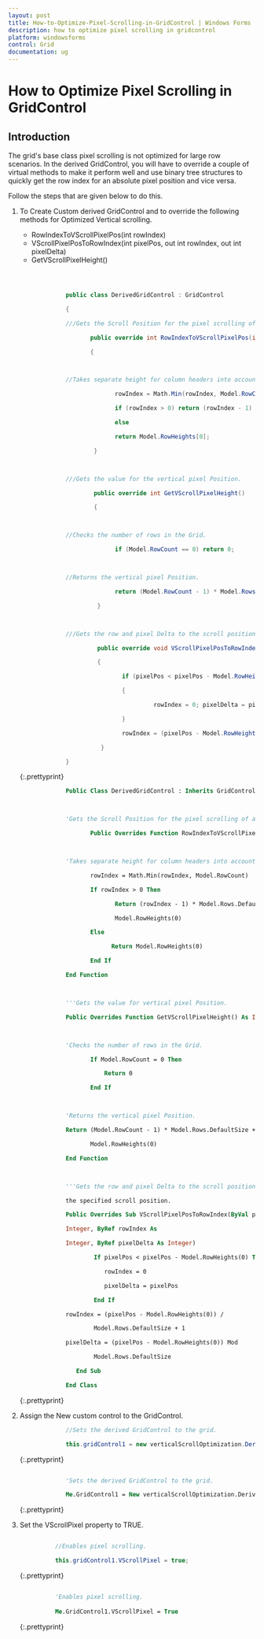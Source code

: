 ```yaml
---
layout: post
title: How-to-Optimize-Pixel-Scrolling-in-GridControl | Windows Forms | Syncfusion
description: how to optimize pixel scrolling in gridcontrol
platform: windowsforms
control: Grid
documentation: ug
---
```


# How to Optimize Pixel Scrolling in GridControl

## Introduction

The grid's base class pixel scrolling is not optimized for large row scenarios. In the derived GridControl, you will have to override a couple of virtual methods to make it perform well and use binary tree structures to quickly get the row index for an absolute pixel position and vice versa.

Follow the steps that are given below to do this.

1. To Create Custom derived GridControl and to override the following methods for Optimized Vertical scrolling.
   * RowIndexToVScrollPixelPos(int rowIndex)
   * VScrollPixelPosToRowIndex(int pixelPos, out int rowIndex, out int pixelDelta)
   * GetVScrollPixelHeight()

   ~~~ cs



				public class DerivedGridControl : GridControl 

				{

				///Gets the Scroll Position for the pixel scrolling of a row. 

					   public override int RowIndexToVScrollPixelPos(int rowIndex) 

					   { 



				//Takes separate height for column headers into account. 

							  rowIndex = Math.Min(rowIndex, Model.RowCount); 

							  if (rowIndex > 0) return (rowIndex - 1) * Model.Rows.DefaultSize + Model.RowHeights[0]; 

							  else 

							  return Model.RowHeights[0]; 

						}



				///Gets the value for the vertical pixel Position. 

						public override int GetVScrollPixelHeight() 

						{ 



				//Checks the number of rows in the Grid.

							  if (Model.RowCount == 0) return 0; 



				//Returns the vertical pixel Position. 

							  return (Model.RowCount - 1) * Model.Rows.DefaultSize + Model.RowHeights[0]; 

						 }



				///Gets the row and pixel Delta to the scroll position of the row for the specified scroll position. 

						 public override void VScrollPixelPosToRowIndex(int pixelPos, out int rowIndex, out int pixelDelta) 

						 { 

								if (pixelPos < pixelPos - Model.RowHeights[0]) 

								{ 

										 rowIndex = 0; pixelDelta = pixelPos; 

								} 

								rowIndex = (pixelPos - Model.RowHeights[0]) / Model.Rows.DefaultSize + 1; pixelDelta = (pixelPos - Model.RowHeights[0]) %                 Model.Rows.DefaultSize; 

						  } 

				}

   ~~~
   {:.prettyprint}   


   ~~~ vb
				Public Class DerivedGridControl : Inherits GridControl



				'Gets the Scroll Position for the pixel scrolling of a row.

					   Public Overrides Function RowIndexToVScrollPixelPos(ByVal rowIndex As Integer) As Integer



				'Takes separate height for column headers into account.

					   rowIndex = Math.Min(rowIndex, Model.RowCount)

					   If rowIndex > 0 Then

							  Return (rowIndex - 1) * Model.Rows.DefaultSize + 

							  Model.RowHeights(0)

					   Else

							 Return Model.RowHeights(0)

					   End If

				End Function



				'''Gets the value for vertical pixel Position.

				Public Overrides Function GetVScrollPixelHeight() As Integer



				'Checks the number of rows in the Grid.

					   If Model.RowCount = 0 Then

						   Return 0

					   End If



				'Returns the vertical pixel Position.

				Return (Model.RowCount - 1) * Model.Rows.DefaultSize + 

					   Model.RowHeights(0)

				End Function



				'''Gets the row and pixel Delta to the scroll position of the row for 

				the specified scroll position.

				Public Overrides Sub VScrollPixelPosToRowIndex(ByVal pixelPos As 

				Integer, ByRef rowIndex As 

				Integer, ByRef pixelDelta As Integer)

						If pixelPos < pixelPos - Model.RowHeights(0) Then

						   rowIndex = 0

						   pixelDelta = pixelPos

						End If

				rowIndex = (pixelPos - Model.RowHeights(0)) / 

						Model.Rows.DefaultSize + 1

				pixelDelta = (pixelPos - Model.RowHeights(0)) Mod 

						Model.Rows.DefaultSize

				   End Sub

				End Class
   ~~~
   {:.prettyprint}


2. Assign the New custom control to the GridControl.

   ~~~ cs
				//Sets the derived GridControl to the grid.

				this.gridControl1 = new verticalScrollOptimization.DerivedGridControl();


   ~~~
   {:.prettyprint}
				

   ~~~ vb

				'Sets the derived GridControl to the grid.

				Me.GridControl1 = New verticalScrollOptimization.DerivedGridControl
   ~~~ 
   {:.prettyprint}
   

3. Set the VScrollPixel property to TRUE.

   ~~~ cs

			 //Enables pixel scrolling.

			 this.gridControl1.VScrollPixel = true;


   ~~~
   {:.prettyprint}
			
   ~~~ vb

			 'Enables pixel scrolling.
 
			 Me.GridControl1.VScrollPixel = True

   ~~~ 
   {:.prettyprint}
